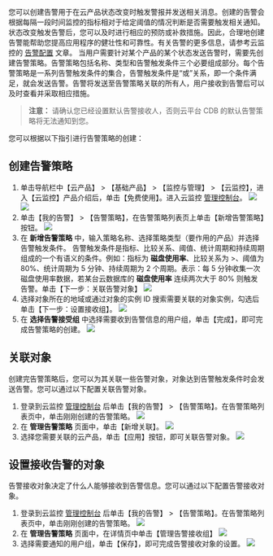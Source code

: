 您可以创建告警用于在云产品状态改变时触发警报并发送相关消息。创建的告警会根据每隔一段时间监控的指标相对于给定阈值的情况判断是否需要触发相关通知。
状态改变触发告警后，您可以及时进行相应的预防或补救措施。因此，合理地创建告警能帮助您提高应用程序的健壮性和可靠性。有关告警的更多信息，请参考云监控的 [告警配置][1] 文章。
当用户需要针对某个产品的某个状态发送告警时，需要先创建告警策略。告警策略包括名称、类型和告警触发条件三个必要组成部分。每个告警策略是一系列告警触发条件的集合，告警触发条件是“或”关系，即一个条件满足，就会发送告警。告警将发送至告警策略关联的所有人，用户接收到告警后可以及时查看并采取相应措施。
>**注意：**
请确认您已经设置默认告警接收人，否则云平台 CDB 的默认告警策略将无法通知到您。

您可以根据以下指引进行告警策略的创建：

## 创建告警策略
1. 单击导航栏中【云产品】 > 【基础产品】 > 【监控与管理】 > 【云监控】，进入【云监控】产品介绍后，单击【免费使用】。进入云监控 [管理控制台](http://console.tcecqpoc.fsphere.cn/monitor/overview)。
![](http://imgcache.tcecqpoc.fsphere.cn/image/mc.qcloudimg.com/static/img/886cd2f9011883ee3d541928c6619f9b/image.png)
![](http://imgcache.tcecqpoc.fsphere.cn/image/mc.qcloudimg.com/static/img/286402320d17a7a66f8d6b81542a6b40/image.png)
2. 单击【我的告警】 > 【告警策略】，在告警策略列表页上单击【新增告警策略】按钮。
![](http://imgcache.tcecqpoc.fsphere.cn/image/mc.qcloudimg.com/static/img/12704bae3992fd2cedee31ba89071c2a/image.png)
2. 在 **新增告警策略** 中，输入策略名称、选择策略类型（要作用的产品）并选择告警触发条件。
告警触发条件是指标、比较关系、阈值、统计周期和持续周期组成的一个有语义的条件。例如：指标为 **磁盘使用率**、比较关系为 >、阈值为 80%、统计周期为 5 分钟、持续周期为 2 个周期。表示：每 5 分钟收集一次磁盘使用率数据，若某台云数据库的 **磁盘使用率** 连续两次大于 80% 则触发告警。单击【下一步：关联告警对象】
![](http://imgcache.tcecqpoc.fsphere.cn/image/mc.qcloudimg.com/static/img/fc3830b9c4910feb7a08da76c64098e2/image.png)
3. 选择对象所在的地域或通过对象的实例 ID 搜索需要关联的对象实例，勾选后单击【下一步：设置接收组】。
![](http://imgcache.tcecqpoc.fsphere.cn/image/mc.qcloudimg.com/static/img/7a7fbad0bc58f746c6ee410fcb2034f3/image.png)
4. 在 **选择告警接受组** 中选择需要收到告警信息的用户组，单击【完成】，即可完成告警策略的创建。
![](http://imgcache.tcecqpoc.fsphere.cn/image/mc.qcloudimg.com/static/img/6ed5a8d41b98c0e8b840a78ce5238fc7/image.png)

## 关联对象
创建完告警策略后，您可以为其关联一些告警对象，对象达到告警触发条件时会发送告警。您可以通过以下配置关联告警对象。
1. 登录到云监控 [管理控制台](http://console.tcecqpoc.fsphere.cn/monitor/overview) 后单击【我的告警】 > 【告警策略】。在告警策略列表页中，单击刚刚创建的告警策略。
![](https:http://imgcache.tcecqpoc.fsphere.cn/image/mc.qcloudimg.com/static/img/6f881d6e32e9ab3df483bd1821d7fb64/image.png)
2. 在 **管理告警策略** 页面中，单击【新增关联】。
![](http://imgcache.tcecqpoc.fsphere.cn/image/mc.qcloudimg.com/static/img/a34ebce6478c8b40d3194161fd85a830/image.png)
2. 选择您需要关联的云产品，单击【应用】按钮，即可关联告警对象。
![](http://imgcache.tcecqpoc.fsphere.cn/image/mc.qcloudimg.com/static/img/2e7b0fd3a6c3b53b29f2c9665f1925f2/image.png)

## 设置接收告警的对象
告警接收对象决定了什么人能够接收到告警信息。您可以通过以下配置告警接收对象。
1. 登录到云监控 [管理控制台](http://console.tcecqpoc.fsphere.cn/monitor/overview) 后单击【我的告警】 > 【告警策略】。在告警策略列表页中，单击刚刚创建的告警策略。
![](https:http://imgcache.tcecqpoc.fsphere.cn/image/mc.qcloudimg.com/static/img/6f881d6e32e9ab3df483bd1821d7fb64/image.png)
1. 在 **管理告警策略** 页面中，在详情页中单击【管理告警接收组】
![](http://imgcache.tcecqpoc.fsphere.cn/image/mc.qcloudimg.com/static/img/a8c1dd33a761c4758d5bd203242b7f04/image.png)
2. 选择需要通知的用户组，单击【保存】，即可完成告警接收对象的设置。
![](http://imgcache.tcecqpoc.fsphere.cn/image/mc.qcloudimg.com/static/img/e33bb450c694a5672050ab70d0ad8b0a/image.png)

[1]:	/doc/product/248/1073
[2]:	http://console.tcecqpoc.fsphere.cn/
[3]:	http://console.tcecqpoc.fsphere.cn/
[4]:	http://console.tcecqpoc.fsphere.cn/
